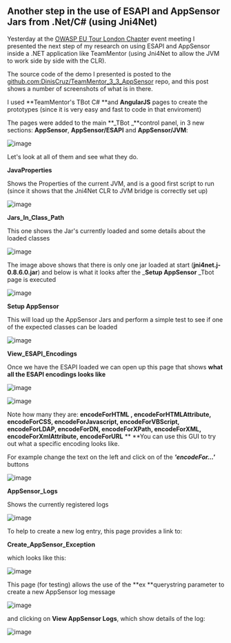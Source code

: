 ##  Another step in the use of ESAPI and AppSensor Jars from .Net/C# (using Jni4Net)

Yesterday at the [OWASP EU Tour London Chapte](https://www.owasp.org/index.php/EUTour2013_London_Agenda)r event meeting I presented the next step of my research on using ESAPI and AppSensor inside a .NET application like TeamMentor (using Jni4Net to allow the JVM to work side by side with the CLR).

The source code of the demo I presented is posted to the [github.com:DinisCruz/TeamMentor_3_3_AppSensor](http://github.com:DinisCruz/TeamMentor_3_3_AppSensor) repo, and this post shows a number of screenshots of what is in there.

I used **TeamMentor's TBot C# **and **AngularJS** pages to create the prototypes (since it is very easy and fast to code in that enviroment)

The pages were added to the main **_TBot _**control panel, in 3 new sections: **AppSensor**, **AppSensor/ESAPI** and **AppSensor/JVM**:

![image](images/image_thumb_2.png)

Let's look at all of them and see what they do.

**JavaProperties**

Shows the Properties of the current JVM, and is a good first script to run (since it shows that the Jni4Net CLR to JVM bridge is correctly set up)

![image](images/image_thumb[1].png)

**Jars_In_Class_Path**

This one shows the Jar's currently loaded and some details about the loaded classes

![image](images/image_thumb[2].png)

The image above shows that there is only one jar loaded at start (**jni4net.j-0.8.6.0.jar**) and below is what it looks after the _**Setup AppSensor**  _Tbot page is executed

![image](images/image_thumb[3].png)

**Setup AppSensor**

This will load up the AppSensor Jars and perform a simple test to see if one of the expected classes can be loaded

![image](images/image_thumb[4].png)

**View_ESAPI_Encodings**

Once we have the ESAPI loaded we can open up this page that shows **what all the ESAPI encodings looks like**

![image](images/image_thumb[5].png)

![image](images/image_thumb[7].png)

Note how many they are: **encodeForHTML , encodeForHTMLAttribute, encodeForCSS, encodeForJavascript, encodeForVBScript, encodeForLDAP, encodeForDN, encodeForXPath, encodeForXML, encodeForXmlAttribute, encodeForURL**
**
**You can use this GUI to try out what a specific encoding looks like.

For example change the text on the left and click on of the **_'encodeFor...'_** buttons

![image](images/image_thumb[9].png)

**AppSensor_Logs**

Shows the currently registered logs

![image](images/image_thumb[10].png)

To help to create a new log entry, this page provides a link to:

**Create_AppSensor_Exception**

which looks like this:

![image](images/image_thumb[11].png)

This page (for testing) allows the use of the **ex **querystring parameter to create a new AppSensor log message

![image](images/image_thumb[12].png)

and clicking on **View AppSensor Logs**, which show details of the log:

![image](images/image_thumb[13].png)
